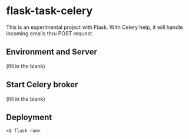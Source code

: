 # flask-task-celery

This is an experimental project with Flask.
With Celery help, it will handle incoming emails thru POST request.

## Environment and Server
(fill in the blank)

## Start Celery broker
(fill in the blank)

## Deployment
`<$ flask run>` 
